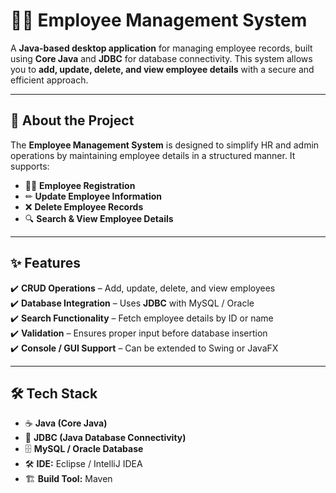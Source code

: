# 👨‍💼 Employee Management System

A **Java-based desktop application** for managing employee records, built using **Core Java** and **JDBC** for database connectivity. This system allows you to **add, update, delete, and view employee details** with a secure and efficient approach.

---

## 📖 About the Project
The **Employee Management System** is designed to simplify HR and admin operations by maintaining employee details in a structured manner. It supports:
- 🧑‍💻 **Employee Registration**
- ✏ **Update Employee Information**
- ❌ **Delete Employee Records**
- 🔍 **Search & View Employee Details**

---

## ✨ Features
✔️ **CRUD Operations** – Add, update, delete, and view employees  
✔️ **Database Integration** – Uses **JDBC** with MySQL / Oracle  
✔️ **Search Functionality** – Fetch employee details by ID or name  
✔️ **Validation** – Ensures proper input before database insertion  
✔️ **Console / GUI Support** – Can be extended to Swing or JavaFX  

---

## 🛠 Tech Stack
- ☕ **Java (Core Java)**  
- 🔗 **JDBC (Java Database Connectivity)**  
- 🗄 **MySQL / Oracle Database**  
- 🛠 **IDE:** Eclipse / IntelliJ IDEA  
- 🏗 **Build Tool:** Maven  


